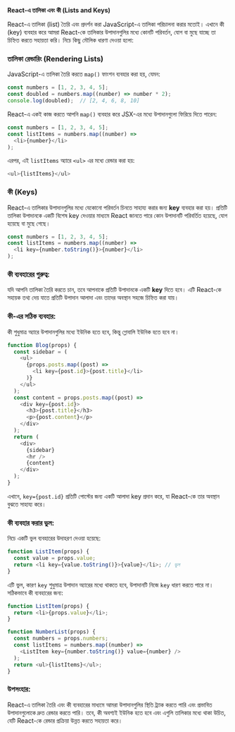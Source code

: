 **React-এ তালিকা এবং কী (Lists and Keys)**

React-এ তালিকা (list) তৈরি এবং প্রদর্শন করা JavaScript-এ তালিকা পরিচালনা করার মতোই। এখানে কী (key) ব্যবহার করে আমরা React-কে তালিকার উপাদানগুলির মধ্যে কোনটি পরিবর্তন, যোগ বা মুছে যাচ্ছে তা চিহ্নিত করতে সহায়তা করি। নিচে কিছু মৌলিক ধারণা দেওয়া হলো:

### তালিকা রেন্ডারিং (Rendering Lists)
JavaScript-এ তালিকা তৈরি করতে `map()` ফাংশন ব্যবহার করা হয়, যেমন:

```javascript
const numbers = [1, 2, 3, 4, 5];
const doubled = numbers.map((number) => number * 2);
console.log(doubled);  // [2, 4, 6, 8, 10]
```

React-এ একই কাজ করতে আপনি `map()` ব্যবহার করে JSX-এর মধ্যে উপাদানগুলো ফিরিয়ে দিতে পারেন:

```javascript
const numbers = [1, 2, 3, 4, 5];
const listItems = numbers.map((number) =>
  <li>{number}</li>
);
```

এরপর, এই `listItems` অ্যারে `<ul>` এর মধ্যে রেন্ডার করা হয়:

```javascript
<ul>{listItems}</ul>
```

### কী (Keys)
React-এ তালিকার উপাদানগুলির মধ্যে যেকোনো পরিবর্তন চিনতে সাহায্য করার জন্য **key** ব্যবহার করা হয়। প্রতিটি তালিকা উপাদানকে একটি বিশেষ key দেওয়ার মাধ্যমে React জানতে পারে কোন উপাদানটি পরিবর্তিত হয়েছে, যোগ হয়েছে বা মুছে গেছে।

```javascript
const numbers = [1, 2, 3, 4, 5];
const listItems = numbers.map((number) =>
  <li key={number.toString()}>{number}</li>
);
```

### কী ব্যবহারের গুরুত্ব:
যদি আপনি তালিকা তৈরি করতে চান, তবে আপনাকে প্রতিটি উপাদানকে একটি **key** দিতে হবে। এটি React-কে সহায়ক তথ্য দেয় যাতে প্রতিটি উপাদান আলাদা এবং তাদের অবস্থান সহজে চিহ্নিত করা যায়।

### কী-এর সঠিক ব্যবহার:
কী শুধুমাত্র অ্যারে উপাদানগুলির মধ্যে ইউনিক হতে হবে, কিন্তু গ্লোবালি ইউনিক হতে হবে না।

```javascript
function Blog(props) {
  const sidebar = (
    <ul>
      {props.posts.map((post) =>
        <li key={post.id}>{post.title}</li>
      )}
    </ul>
  );
  const content = props.posts.map((post) =>
    <div key={post.id}>
      <h3>{post.title}</h3>
      <p>{post.content}</p>
    </div>
  );
  return (
    <div>
      {sidebar}
      <hr />
      {content}
    </div>
  );
}
```

এখানে, `key={post.id}` প্রতিটি পোস্টের জন্য একটি আলাদা key প্রদান করে, যা React-কে তার অবস্থান বুঝতে সাহায্য করে।

### কী ব্যবহার করার ভুল:
নিচে একটি ভুল ব্যবহারের উদাহরণ দেওয়া হয়েছে:

```javascript
function ListItem(props) {
  const value = props.value;
  return <li key={value.toString()}>{value}</li>; // ভুল
}
```

এটি ভুল, কারণ `key` শুধুমাত্র উপাদান অ্যারের মধ্যে থাকতে হবে, উপাদানটি নিজে `key` ধারণ করতে পারে না। সঠিকভাবে কী ব্যবহারের জন্য:

```javascript
function ListItem(props) {
  return <li>{props.value}</li>;
}

function NumberList(props) {
  const numbers = props.numbers;
  const listItems = numbers.map((number) =>
    <ListItem key={number.toString()} value={number} />
  );
  return <ul>{listItems}</ul>;
}
```

### উপসংহার:
React-এ তালিকা তৈরি এবং কী ব্যবহারের মাধ্যমে আমরা উপাদানগুলির স্থিতি ট্র্যাক করতে পারি এবং প্রভাবিত উপাদানগুলোকে দ্রুত রেন্ডার করতে পারি। তবে, কী অবশ্যই ইউনিক হতে হবে এবং এগুলি তালিকার মধ্যে থাকা উচিত, যেটি React-কে রেন্ডার প্রক্রিয়া উন্নত করতে সহায়তা করে।